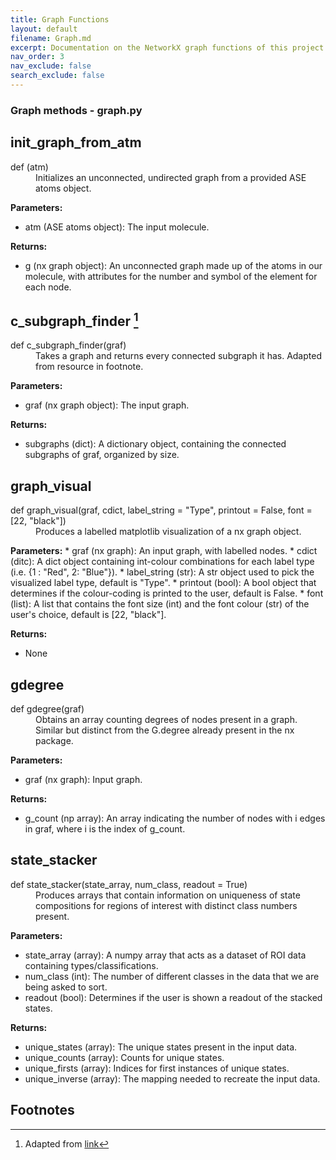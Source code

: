 ```yaml
---
title: Graph Functions
layout: default
filename: Graph.md
excerpt: Documentation on the NetworkX graph functions of this project.
nav_order: 3
nav_exclude: false
search_exclude: false
---
```


### Graph methods - graph.py

## init_graph_from_atm
<dl>
<dt>def (atm)</dt>
<dd> 
Initializes an unconnected, undirected graph from a provided ASE atoms object.
</dd>
</dl>

  **Parameters:**
  * atm (ASE atoms object): The input molecule.
    
  **Returns:**
  * g (nx graph object): An unconnected graph made up of the atoms in our molecule, with attributes for the number and symbol of the element for each node.

## c_subgraph_finder [^1]
<dl>
<dt>def c_subgraph_finder(graf)</dt>
<dd> 
Takes a graph and returns every connected subgraph it has. Adapted from resource in footnote.
</dd>
</dl>

  **Parameters:**
  * graf (nx graph object): The input graph.
  
  **Returns:**
  * subgraphs (dict): A dictionary object, containing the connected subgraphs of graf, organized by size.

## graph_visual
<dl>
<dt>def graph_visual(graf, cdict, label_string = "Type", printout = False, font = [22, "black"])</dt>
<dd> 
Produces a labelled matplotlib visualization of a nx graph object.
</dd>
</dl>

  **Parameters:**
    * graf (nx graph): An input graph, with labelled nodes.
    * cdict (ditc): A dict object containing int-colour combinations for each label type (i.e. {1 : "Red", 2: "Blue"}).
    * label_string (str): A str object used to pick the visualized label type, default is "Type".
    * printout (bool): A bool object that determines if the colour-coding is printed to the user, default is False.
    * font (list): A list that contains the font size (int) and the font colour (str) of the user's choice, default is [22, "black"].
  
  **Returns:**
  * None

## gdegree
<dl>
<dt>def gdegree(graf)</dt>
<dd> 
Obtains an array counting degrees of nodes present in a graph. Similar but distinct from the G.degree already present in the nx package.
</dd>
</dl>

  **Parameters:**
  * graf (nx graph): Input graph.
  
  **Returns:**
  * g_count (np array): An array indicating the number of nodes with i edges in graf, where i is the index of g_count.

## state_stacker
<dl>
<dt>def state_stacker(state_array, num_class, readout = True)</dt>
<dd> 
Produces arrays that contain information on uniqueness of state compositions for regions of interest with distinct class numbers present.
</dd>
</dl>

  **Parameters:**
  * state_array (array): A numpy array that acts as a dataset of ROI data containing types/classifications.
  * num_class (int): The number of different classes in the data that we are being asked to sort.
  * readout (bool): Determines if the user is shown a readout of the stacked states.
  
  **Returns:**
  * unique_states (array): The unique states present in the input data.
  * unique_counts (array): Counts for unique states.
  * unique_firsts (array): Indices for first instances of unique states.
  * unique_inverse (array): The mapping needed to recreate the input data.

## Footnotes
[^1]: Adapted from [link](https://stackoverflow.com/questions/54440779/how-to-find-all-connected-subgraph-of-a-graph-in-networkx)
